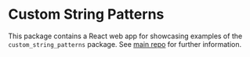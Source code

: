 # Custom String Patterns

This package contains a React web app for showcasing examples of the `custom_string_patterns` package. See [main repo](https://github.com/CarlosNZ/custom_string_patterns) for further information.